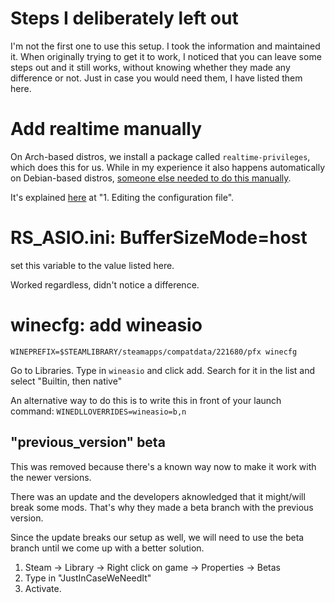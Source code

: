 # Steps I deliberately left out

I'm not the first one to use this setup. I took the information and maintained it. When originally trying to get it to work, I noticed that you can leave some steps out and it still works, without knowing whether they made any difference or not. Just in case you would need them, I have listed them here.

# Add realtime manually

On Arch-based distros, we install a package called `realtime-privileges`, which does this for us. While in my experience it also happens automatically on Debian-based distros, [someone else needed to do this manually](https://www.reddit.com/r/linux_gaming/comments/jmediu/guide_for_setup_rocksmith_2014_steam_no_rs_cable/).

It's explained [here](https://jackaudio.org/faq/linux_rt_config.html) at "1. Editing the configuration file".

# RS_ASIO.ini: BufferSizeMode=host

set this variable to the value listed here.

Worked regardless, didn't notice a difference.

# winecfg: add wineasio

`WINEPREFIX=$STEAMLIBRARY/steamapps/compatdata/221680/pfx winecfg`

Go to Libraries. Type in `wineasio` and click add. Search for it in the list and select "Builtin, then native"

An alternative way to do this is to write this in front of your launch command: `WINEDLLOVERRIDES=wineasio=b,n`

## "previous_version" beta

This was removed because there's a known way now to make it work with the newer versions.

There was an update and the developers aknowledged that it might/will break some mods. That's why they made a beta branch with the previous version.

Since the update breaks our setup as well, we will need to use the beta branch until we come up with a better solution.

1. Steam -> Library -> Right click on game -> Properties -> Betas
2. Type in "JustInCaseWeNeedIt"
3. Activate.
